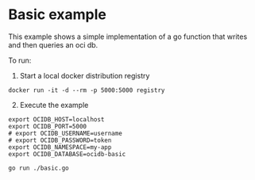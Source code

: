# Basic example

This example shows a simple implementation of a go function that writes and then queries an oci db.

To run:

1. Start a local docker distribution registry

```
docker run -it -d --rm -p 5000:5000 registry
```

2. Execute the example

```
export OCIDB_HOST=localhost
export OCIDB_PORT=5000
# export OCIDB_USERNAME=username
# export OCIDB_PASSWORD=token
export OCIDB_NAMESPACE=my-app
export OCIDB_DATABASE=ocidb-basic

go run ./basic.go
```
